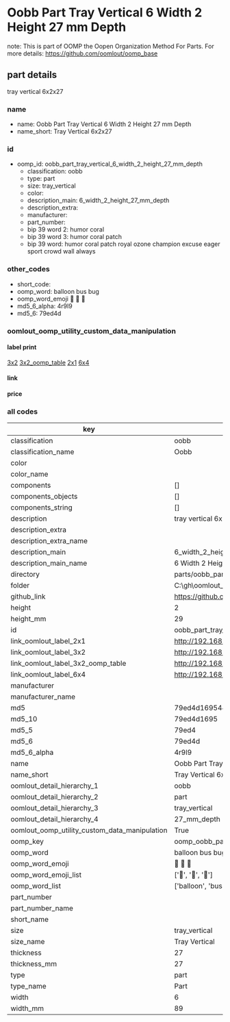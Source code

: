 # Oobb Part Tray Vertical 6 Width 2 Height 27 mm Depth  

note: This is part of OOMP the Oopen Organization Method For Parts. For more details: https://github.com/oomlout/oomp_base

##  part details
  



tray vertical 6x2x27



### name
* name: Oobb Part Tray Vertical 6 Width 2 Height 27 mm Depth
* name_short: Tray Vertical 6x2x27 
### id
* oomp_id: oobb_part_tray_vertical_6_width_2_height_27_mm_depth
  * classification: oobb
  * type: part
  * size: tray_vertical
  * color: 
  * description_main: 6_width_2_height_27_mm_depth
  * description_extra: 
  * manufacturer: 
  * part_number: 
  * bip 39 word 2: humor coral
  * bip 39 word 3: humor coral patch
  * bip 39 word: humor coral patch royal ozone champion excuse eager sport crowd wall always

### other_codes
* short_code: 
* oomp_word: balloon bus bug
* oomp_word_emoji :balloon: :bus: :bug:
* md5_6_alpha: 4r9l9
* md5_6: 79ed4d






### oomlout_oomp_utility_custom_data_manipulation
#### label print
[3x2](http://192.168.1.245:1112/?label=oomp%204r9l9)
[3x2_oomp_table](http://192.168.1.108:1112/?label=oomp%204r9l9)
[2x1](http://192.168.1.242:1112/?label=oomp%204r9l9)
[6x4](http://192.168.1.55:1112/?label=oomp%204r9l9)    

#### link

                              

#### price







### all codes 
| key | value |  
| --- | --- |  
| classification | oobb |  
| classification_name | Oobb |  
| color |  |  
| color_name |  |  
| components | [] |  
| components_objects | [] |  
| components_string | [] |  
| description | tray vertical 6x2x27 |  
| description_extra |  |  
| description_extra_name |  |  
| description_main | 6_width_2_height_27_mm_depth |  
| description_main_name | 6 Width 2 Height 27 mm Depth |  
| directory | parts/oobb_part_tray_vertical_6_width_2_height_27_mm_depth |  
| folder | C:\gh\oomlout_oobb_version_4_generated_parts\parts\oobb_part_tray_vertical_6_width_2_height_27_mm_depth |  
| github_link | https://github.com/oomlout/oomlout_oomp_part_src/tree/main/parts/oobb_part_tray_vertical_6_width_2_height_27_mm_depth |  
| height | 2 |  
| height_mm | 29 |  
| id | oobb_part_tray_vertical_6_width_2_height_27_mm_depth |  
| link_oomlout_label_2x1 | http://192.168.1.242:1112/?label=oomp%204r9l9 |  
| link_oomlout_label_3x2 | http://192.168.1.245:1112/?label=oomp%204r9l9 |  
| link_oomlout_label_3x2_oomp_table | http://192.168.1.108:1112/?label=oomp%204r9l9 |  
| link_oomlout_label_6x4 | http://192.168.1.55:1112/?label=oomp%204r9l9 |  
| manufacturer |  |  
| manufacturer_name |  |  
| md5 | 79ed4d169544e9e0984f4bcb418c0b78 |  
| md5_10 | 79ed4d1695 |  
| md5_5 | 79ed4 |  
| md5_6 | 79ed4d |  
| md5_6_alpha | 4r9l9 |  
| name | Oobb Part Tray Vertical 6 Width 2 Height 27 mm Depth |  
| name_short | Tray Vertical 6x2x27  |  
| oomlout_detail_hierarchy_1 | oobb |  
| oomlout_detail_hierarchy_2 | part |  
| oomlout_detail_hierarchy_3 | tray_vertical |  
| oomlout_detail_hierarchy_4 | 27_mm_depth |  
| oomlout_oomp_utility_custom_data_manipulation | True |  
| oomp_key | oomp_oobb_part_tray_vertical_6_width_2_height_27_mm_depth |  
| oomp_word | balloon bus bug |  
| oomp_word_emoji | :balloon: :bus: :bug: |  
| oomp_word_emoji_list | [':balloon:', ':bus:', ':bug:'] |  
| oomp_word_list | ['balloon', 'bus', 'bug'] |  
| part_number |  |  
| part_number_name |  |  
| short_name |  |  
| size | tray_vertical |  
| size_name | Tray Vertical |  
| thickness | 27 |  
| thickness_mm | 27 |  
| type | part |  
| type_name | Part |  
| width | 6 |  
| width_mm | 89 |  
